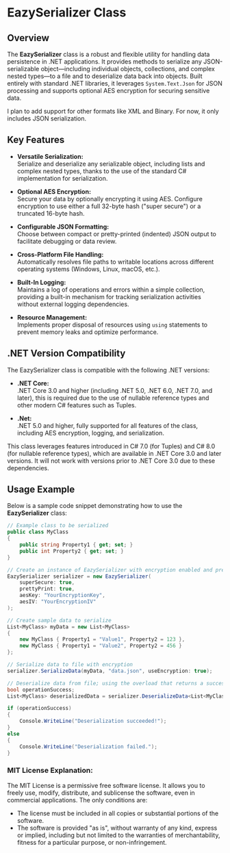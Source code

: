 # EazySerializer Class

## Overview

The **EazySerializer** class is a robust and flexible utility for handling data persistence in .NET applications. It provides methods to serialize any JSON-serializable object—including individual objects, collections, and complex nested types—to a file and to deserialize data back into objects. Built entirely with standard .NET libraries, it leverages `System.Text.Json` for JSON processing and supports optional AES encryption for securing sensitive data.

I plan to add support for other formats like XML and Binary. For now, it only includes JSON serialization.

## Key Features

- **Versatile Serialization:**  
  Serialize and deserialize any serializable object, including lists and complex nested types, thanks to the use of the standard C# implementation for serialization.

- **Optional AES Encryption:**  
  Secure your data by optionally encrypting it using AES. Configure encryption to use either a full 32-byte hash ("super secure") or a truncated 16-byte hash.

- **Configurable JSON Formatting:**  
  Choose between compact or pretty-printed (indented) JSON output to facilitate debugging or data review.

- **Cross-Platform File Handling:**  
  Automatically resolves file paths to writable locations across different operating systems (Windows, Linux, macOS, etc.).

- **Built-In Logging:**  
  Maintains a log of operations and errors within a simple collection, providing a built-in mechanism for tracking serialization activities without external logging dependencies.

- **Resource Management:**  
  Implements proper disposal of resources using `using` statements to prevent memory leaks and optimize performance.

## .NET Version Compatibility

The EazySerializer class is compatible with the following .NET versions:

- **.NET Core:**  
  .NET Core 3.0 and higher (including .NET 5.0, .NET 6.0, .NET 7.0, and later), this is required due to the use of nullable reference types and other modern C# features such as Tuples.

- **.Net:**  
  .NET 5.0 and higher, fully supported for all features of the class, including AES encryption, logging, and serialization.

This class leverages features introduced in C# 7.0 (for Tuples) and C# 8.0 (for nullable reference types), which are available in .NET Core 3.0 and later versions. It will not work with versions prior to .NET Core 3.0 due to these dependencies.

## Usage Example

Below is a sample code snippet demonstrating how to use the **EazySerializer** class:

```csharp
// Example class to be serialized
public class MyClass
{
    public string Property1 { get; set; }
    public int Property2 { get; set; }
}

// Create an instance of EazySerializer with encryption enabled and pretty-printing turned on.
EazySerializer serializer = new EazySerializer(
    superSecure: true,
    prettyPrint: true,
    aesKey: "YourEncryptionKey",
    aesIV: "YourEncryptionIV"
);

// Create sample data to serialize
List<MyClass> myData = new List<MyClass>
{
    new MyClass { Property1 = "Value1", Property2 = 123 },
    new MyClass { Property1 = "Value2", Property2 = 456 }
};

// Serialize data to file with encryption
serializer.SerializeData(myData, "data.json", useEncryption: true);

// Deserialize data from file; using the overload that returns a success flag.
bool operationSuccess;
List<MyClass> deserializedData = serializer.DeserializeData<List<MyClass>>("data.json", useEncryption: true, out operationSuccess);

if (operationSuccess)
{
    Console.WriteLine("Deserialization succeeded!");
}
else
{
    Console.WriteLine("Deserialization failed.");
}
```

### MIT License Explanation:
The MIT License is a permissive free software license. It allows you to freely use, modify, distribute, and sublicense the software, even in commercial applications. The only conditions are:
- The license must be included in all copies or substantial portions of the software.
- The software is provided "as is", without warranty of any kind, express or implied, including but not limited to the warranties of merchantability, fitness for a particular purpose, or non-infringement.
